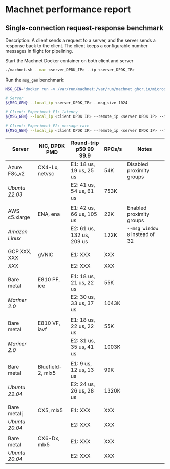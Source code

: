 # Machnet performance report

## Single-connection request-response benchmark

Description: A client sends a request to a server, and the server sends a
response back to the client. The client keeps a configurable number messages in
flight for pipelining.

Start the Machnet Docker container on both client and server

```bash
./machnet.sh --mac <server_DPDK_IP> --ip <server_DPDK_IP>
```

Run the `msg_gen` benchmark:
```bash
MSG_GEN="docker run -v /var/run/machnet:/var/run/machnet ghcr.io/microsoft/machnet/machnet:latest release_build/src/apps/msg_gen/msg_gen"

# Server
${MSG_GEN} --local_ip <server_DPDK_IP> --msg_size 1024

# Client: Experiment E1: latency
${MSG_GEN} --local_ip <client DPDK IP> --remote_ip <server DPDK IP> --msg_window 1 --tx_msg_size 1024

# Client: Experiment E2: message rate
${MSG_GEN} --local_ip <client DPDK IP> --remote_ip <server DPDK IP> --msg_window 32 --tx_msg_size 1024
```

| Server | NIC, DPDK PMD | Round-trip p50 99 99.9 | RPCs/s | Notes |
| --- | --- | --- | --- | --- |
| Azure F8s_v2 |  CX4-Lx, netvsc | E1: 18 us, 19 us, 25 us | 54K |  Disabled proximity groups
| *Ubuntu 22.03* |  | E2: 41 us, 54 us, 61 us | 753K | 
| | | | | |
| AWS c5.xlarge | ENA, ena | E1: 42 us, 66 us, 105 us | 22K | Enabled proximity groups
| *Amazon Linux* |  | E2: 61 us, 132 us, 209 us | 122K | `--msg_window 8` instead of 32
| | | | | |
| GCP XXX, XXX | gVNIC | E1: XXX | XXX | | 
| *XXX*|  | E2: XXX | XXX | | 
| | | | | |
| Bare metal | E810 PF, ice | E1: 18 us, 21 us, 22 us | 55K | 
| *Mariner 2.0* |  | E2: 30 us, 33 us, 37 us | 1043K | 
| | | | | |
| Bare metal | E810 VF, iavf | E1: 18 us, 22 us, 22 us | 55K | 
| *Mariner 2.0* |  | E2: 31 us, 35 us, 41 us | 1003K | 
| | | | | |
| Bare metal | Bluefield-2, mlx5 | E1: 9 us, 12 us, 13 us | 99K | 
| *Ubuntu 22.04* |  | E2: 24 us, 26 us, 28 us | 1320K | 
| | | | | |
| Bare metal j| CX5, mlx5 | E1: XXX | XXX | 
| *Ubuntu 20.04* |  | E2: XXX | XXX | 
| | | | | |
| Bare metal | CX6-Dx, mlx5 | E1: XXX | XXX | 
| *Ubuntu 20.04* |  | E2: XXX | XXX | 

